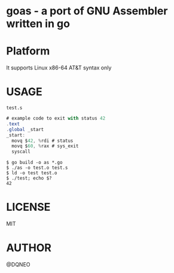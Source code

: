 # goas - a port of GNU Assembler written in go

# Platform
It supports Linux x86-64 AT&T syntax only

# USAGE

`test.s`

```as
# example code to exit with status 42
.text
.global _start
_start:
  movq $42, %rdi # status
  movq $60, %rax # sys_exit
  syscall
```

```terminal
$ go build -o as *.go
$ ./as -o test.o test.s
$ ld -o test test.o
$ ./test; echo $?
42
```

# LICENSE

MIT

# AUTHOR

@DQNEO

